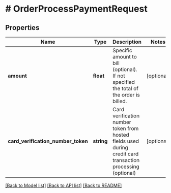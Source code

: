 # # OrderProcessPaymentRequest

## Properties

Name | Type | Description | Notes
------------ | ------------- | ------------- | -------------
**amount** | **float** | Specific amount to bill (optional).  If not specified the total of the order is billed. | [optional]
**card_verification_number_token** | **string** | Card verification number token from hosted fields used during credit card transaction processing (optional) | [optional]

[[Back to Model list]](../../README.md#models) [[Back to API list]](../../README.md#endpoints) [[Back to README]](../../README.md)
